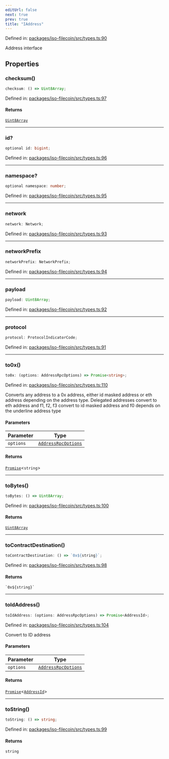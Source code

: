 ```yaml
---
editUrl: false
next: true
prev: true
title: "IAddress"
---
```


Defined in: [packages/iso-filecoin/src/types.ts:90](https://github.com/hugomrdias/filecoin/blob/main/packages/iso-filecoin/src/types.ts#L90)

Address interface

## Properties

### checksum()

```ts
checksum: () => Uint8Array;
```

Defined in: [packages/iso-filecoin/src/types.ts:97](https://github.com/hugomrdias/filecoin/blob/main/packages/iso-filecoin/src/types.ts#L97)

#### Returns

[`Uint8Array`](https://developer.mozilla.org/docs/Web/JavaScript/Reference/Global_Objects/Uint8Array)

***

### id?

```ts
optional id: bigint;
```

Defined in: [packages/iso-filecoin/src/types.ts:96](https://github.com/hugomrdias/filecoin/blob/main/packages/iso-filecoin/src/types.ts#L96)

***

### namespace?

```ts
optional namespace: number;
```

Defined in: [packages/iso-filecoin/src/types.ts:95](https://github.com/hugomrdias/filecoin/blob/main/packages/iso-filecoin/src/types.ts#L95)

***

### network

```ts
network: Network;
```

Defined in: [packages/iso-filecoin/src/types.ts:93](https://github.com/hugomrdias/filecoin/blob/main/packages/iso-filecoin/src/types.ts#L93)

***

### networkPrefix

```ts
networkPrefix: NetworkPrefix;
```

Defined in: [packages/iso-filecoin/src/types.ts:94](https://github.com/hugomrdias/filecoin/blob/main/packages/iso-filecoin/src/types.ts#L94)

***

### payload

```ts
payload: Uint8Array;
```

Defined in: [packages/iso-filecoin/src/types.ts:92](https://github.com/hugomrdias/filecoin/blob/main/packages/iso-filecoin/src/types.ts#L92)

***

### protocol

```ts
protocol: ProtocolIndicatorCode;
```

Defined in: [packages/iso-filecoin/src/types.ts:91](https://github.com/hugomrdias/filecoin/blob/main/packages/iso-filecoin/src/types.ts#L91)

***

### to0x()

```ts
to0x: (options: AddressRpcOptions) => Promise<string>;
```

Defined in: [packages/iso-filecoin/src/types.ts:110](https://github.com/hugomrdias/filecoin/blob/main/packages/iso-filecoin/src/types.ts#L110)

Converts any address to a 0x address, either id masked address or eth address depending on the address type.
Delegated addresses convert to eth address and f1, f2, f3 convert to id masked address
and f0 depends on the underline address type

#### Parameters

| Parameter | Type |
| ------ | ------ |
| `options` | [`AddressRpcOptions`](/api/address/interfaces/addressrpcoptions/) |

#### Returns

[`Promise`](https://developer.mozilla.org/docs/Web/JavaScript/Reference/Global_Objects/Promise)\<`string`\>

***

### toBytes()

```ts
toBytes: () => Uint8Array;
```

Defined in: [packages/iso-filecoin/src/types.ts:100](https://github.com/hugomrdias/filecoin/blob/main/packages/iso-filecoin/src/types.ts#L100)

#### Returns

[`Uint8Array`](https://developer.mozilla.org/docs/Web/JavaScript/Reference/Global_Objects/Uint8Array)

***

### toContractDestination()

```ts
toContractDestination: () => `0x${string}`;
```

Defined in: [packages/iso-filecoin/src/types.ts:98](https://github.com/hugomrdias/filecoin/blob/main/packages/iso-filecoin/src/types.ts#L98)

#### Returns

`` `0x${string}` ``

***

### toIdAddress()

```ts
toIdAddress: (options: AddressRpcOptions) => Promise<AddressId>;
```

Defined in: [packages/iso-filecoin/src/types.ts:104](https://github.com/hugomrdias/filecoin/blob/main/packages/iso-filecoin/src/types.ts#L104)

Convert to ID address

#### Parameters

| Parameter | Type |
| ------ | ------ |
| `options` | [`AddressRpcOptions`](/api/address/interfaces/addressrpcoptions/) |

#### Returns

[`Promise`](https://developer.mozilla.org/docs/Web/JavaScript/Reference/Global_Objects/Promise)\<[`AddressId`](/api/address/classes/addressid/)\>

***

### toString()

```ts
toString: () => string;
```

Defined in: [packages/iso-filecoin/src/types.ts:99](https://github.com/hugomrdias/filecoin/blob/main/packages/iso-filecoin/src/types.ts#L99)

#### Returns

`string`
